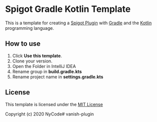 # Spigot Gradle Kotlin Template
This is a template for creating a [Spigot Plugin](https://www.spigotmc.org/) with [Gradle](https://gradle.org) and the [Kotlin](https://kotlinlang.org) programming language.

## How to use
1. Click **Use this template**.
2. Clone your version.
3. Open the Folder in IntelliJ IDEA
4. Rename group in **build.gradle.kts**
5. Rename project name in **settings.gradle.kts**

## License
This template is licensed under the [MIT License](https://choosealicense.com/licenses/mit/)

Copyright (c) 2020 NyCode#   v a n i s h - p l u g i n  
 